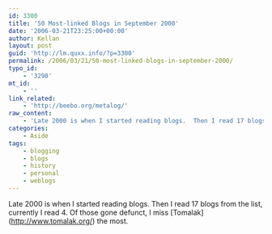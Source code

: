 ```yaml
---
id: 3300
title: '50 Most-linked Blogs in September 2000'
date: '2006-03-21T23:25:00+00:00'
author: Kellan
layout: post
guid: 'http://lm.quxx.info/?p=3300'
permalink: /2006/03/21/50-most-linked-blogs-in-september-2000/
typo_id:
    - '3298'
mt_id:
    - ''
link_related:
    - 'http://beebo.org/metalog/'
raw_content:
    - 'Late 2000 is when I started reading blogs.  Then I read 17 blogs from the list, currently I read 4.  Of those gone defunct, I miss [Tomalak](http://www.tomalak.org/) the most.'
categories:
    - Aside
tags:
    - blogging
    - blogs
    - history
    - personal
    - weblogs
---
```


Late 2000 is when I started reading blogs. Then I read 17 blogs from the list, currently I read 4. Of those gone defunct, I miss \[Tomalak\](http://www.tomalak.org/) the most.